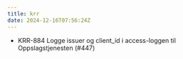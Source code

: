 ```yaml
---
title: krr
date: 2024-12-16T07:56:24Z
---
```

- KRR-884 Logge issuer og client_id i access-loggen til Oppslagstjenesten (#447)

